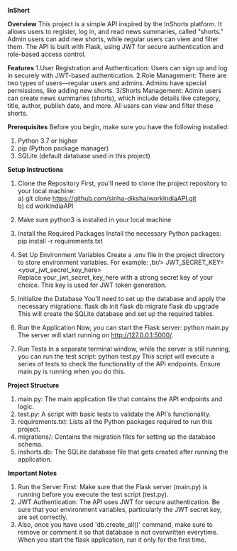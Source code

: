 **InShort**

**Overview**
This project is a simple API inspired by the InShorts platform. It allows users to register, log in, and read news summaries, called "shorts." Admin users can add new shorts, while regular users can view and filter them. The API is built with Flask, using JWT for secure authentication and role-based access control.

**Features**
1.User Registration and Authentication: Users can sign up and log in securely with JWT-based authentication.
2.Role Management: There are two types of users—regular users and admins. Admins have special permissions, like adding new shorts.
3/Shorts Management: Admin users can create news summaries (shorts), which include details like category, title, author, publish date, and more. All users can view and filter these shorts.


**Prerequisites**
Before you begin, make sure you have the following installed:
1. Python 3.7 or higher
2. pip (Python package manager)
3. SQLite (default database used in this project)

   
**Setup Instructions**
1. Clone the Repository
  First, you'll need to clone the project repository to your local machine: <br/>
  a) git clone https://github.com/sinha-diksha/workIndiaAPI.git <br/>
  b) cd workIndiaAPI

3. Make sure python3 is installed in your local machine
   
4. Install the Required Packages
    Install the necessary Python packages: <br/>
    pip install -r requirements.txt
   
5. Set Up Environment Variables
    Create a .env file in the project directory to store environment variables. For example: ,br/>
    JWT_SECRET_KEY=<your_jwt_secret_key_here> <br/>
    Replace your_jwt_secret_key_here with a strong secret key of your choice. This key is used for JWT token generation.

6. Initialize the Database
    You'll need to set up the database and apply the necessary migrations:
    flask db init
    flask db migrate
    flask db upgrade
This will create the SQLite database and set up the required tables.

7. Run the Application
    Now, you can start the Flask server:
    python main.py
    The server will start running on http://127.0.0.1:5000/.

8. Run Tests
    In a separate terminal window, while the server is still running, you can run the test script:
    python test.py
    This script will execute a series of tests to check the functionality of the API endpoints. Ensure main.py is running when you do this.

**Project Structure**
1. main.py: The main application file that contains the API endpoints and logic.
2. test.py: A script with basic tests to validate the API's functionality.
3. requirements.txt: Lists all the Python packages required to run this project.
4. migrations/: Contains the migration files for setting up the database schema.
5. inshorts.db: The SQLite database file that gets created after running the application.
   
**Important Notes**
1. Run the Server First: Make sure that the Flask server (main.py) is running before you execute the test script (test.py).
2. JWT Authentication: The API uses JWT for secure authentication. Be sure that your environment variables, particularly the JWT secret key, are set correctly.
3. Also, once you have used 'db.create_all()' command, make sure to remove or comment it so that database is not overwritten everytime. When you start the flask application, run it only for the first time.
